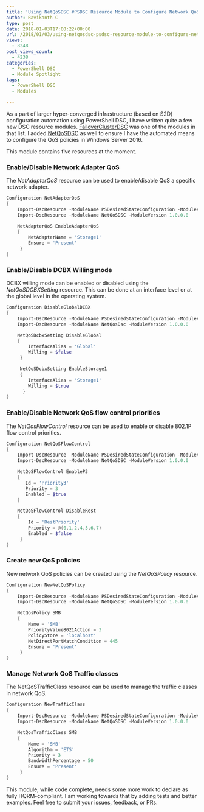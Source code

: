 ```yaml
---
title: 'Using NetQoSDSC #PSDSC Resource Module to Configure Network QoS'
author: Ravikanth C
type: post
date: 2018-01-03T17:00:22+00:00
url: /2018/01/03/using-netqosdsc-psdsc-resource-module-to-configure-network-qos/
views:
  - 8248
post_views_count:
  - 4238
categories:
  - PowerShell DSC
  - Module Spotlight
tags:
  - PowerShell DSC
  - Modules

---
```

As a part of larger hyper-converged infrastructure (based on S2D) configuration automation using PowerShell DSC, I have written quite a few new DSC resource modules. [FailoverClusterDSC][1] was one of the modules in that list. I added [NetQoSDSC][2] as well to ensure I have the automated means to configure the QoS policies in Windows Server 2016.

This module contains five resources at the moment.

### Enable/Disable Network Adapter QoS

The _NetAdapterQoS_ resource can be used to enable/disable QoS a specific network adapter.

```powershell
Configuration NetAdapterQoS
{
    Import-DscResource -ModuleName PSDesiredStateConfiguration -ModuleVersion 1.1
    Import-DscResource -ModuleName NetQoSDSC -ModuleVersion 1.0.0.0

    NetAdapterQoS EnableAdapterQoS
    {
        NetAdapterName = 'Storage1'
        Ensure = 'Present'
     }
}
```

### Enable/Disable DCBX Willing mode

DCBX willing mode can be enabled or disabled using the _NetQoSDCBXSetting_ resource. This can be done at an interface level or at the global level in the operating system.

```powershell
Configuration DisableGlobalDCBX
{
    Import-DscResource -ModuleName PSDesiredStateConfiguration -ModuleVersion 1.1
    Import-DscResource -ModuleName NetQosDsc -ModuleVersion 1.0.0.0

    NetQoSDcbxSetting DisableGlobal
    {
        InterfaceAlias = 'Global'
        Willing = $false
     }

     NetQoSDcbxSetting EnableStorage1
     {
        InterfaceAlias = 'Storage1'
        Willing = $true
      }
}
```

### Enable/Disable Network QoS flow control priorities

The _NetQosFlowControl_ resource can be used to enable or disable 802.1P flow control priorities.

```powershell
Configuration NetQoSFlowControl
{
    Import-DscResource -ModuleName PSDesiredStateConfiguration -ModuleVersion 1.1
    Import-DscResource -ModuleName NetQoSDSC -ModuleVersion 1.0.0.0

    NetQoSFlowControl EnableP3
    {
       Id = 'Priority3'
       Priority = 3
       Enabled = $true
    }

    NetQoSFlowControl DisableRest
    {
        Id = 'RestPriority'
        Priority = @(0,1,2,4,5,6,7)
        Enabled = $false
     }
}
```

### Create new QoS policies

New network QoS policies can be created using the _NetQoSPolicy_ resource.

```powershell
Configuration NewNetQoSPolicy
{
    Import-DscResource -ModuleName PSDesiredStateConfiguration -ModuleVersion 1.1
    Import-DscResource -ModuleName NetQoSDSC -ModuleVersion 1.0.0.0

    NetQosPolicy SMB
    {
        Name = 'SMB'
        PriorityValue8021Action = 3
        PolicyStore = 'localhost'
        NetDirectPortMatchCondition = 445
        Ensure = 'Present'
     }
}
```

### Manage Network QoS Traffic classes

The NetQoSTrafficClass resource can be used to manage the traffic classes in network QoS.

```powershell
Configuration NewTrafficClass
{
    Import-DscResource -ModuleName PSDesiredStateConfiguration -ModuleVersion 1.1
    Import-DscResource -ModuleName NetQoSDSC -ModuleVersion 1.0.0.0

    NetQosTrafficClass SMB
    {
        Name = 'SMB'
        Algorithm = 'ETS'
        Priority = 3
        BandwidthPercentage = 50
        Ensure = 'Present'
     }
}
```

This module, while code complete, needs some more work to declare as fully HQRM-compliant. I am working towards that by adding tests and better examples. Feel free to submit your issues, feedback, or PRs.

[1]: https://github.com/rchaganti/FailoverClusterDSC
[2]: https://github.com/rchaganti/NetQoSDSC